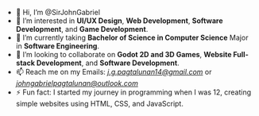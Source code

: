 - 👋 Hi, I’m @SirJohnGabriel
- 👀 I’m interested in **UI/UX Design**, **Web Development**, **Software Development**, and **Game Development**.
- 🌱 I’m currently taking **Bachelor of Science in Computer Science** Major in **Software Engineering**.
- 💞️ I’m looking to collaborate on **Godot 2D and 3D Games**, **Website Full-stack Development**, and **Software Development**.
- 📫 Reach me on my Emails: *j.g.pagtalunan14@gmail.com* or *johngabrielpagtalunan@outlook.com*
- ⚡ Fun fact: I started my journey in programming when I was 12, creating simple websites using HTML, CSS, and JavaScript.

<!---
SirJohnGabriel/SirJohnGabriel is a ✨ special ✨ repository because its `README.md` (this file) appears on your GitHub profile.
You can click the Preview link to take a look at your changes.
--->
